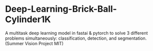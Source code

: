 # Deep-Learning-Brick-Ball-Cylinder1K
A multitask deep learning model in fastai &amp; pytorch to solve 3 different problems simultaneously: classification, detection, and segmentation. (Summer Vision Project MIT)
